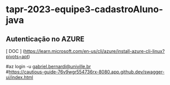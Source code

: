 # tapr-2023-equipe3-cadastroAluno-java

## Autenticação no AZURE

[ DOC ] (https://learn.microsoft.com/en-us/cli/azure/install-azure-cli-linux?pivots=apt)

#az login -u gabriel.bernardi@univille.br
<br>
#https://cautious-guide-76v9wgr554736rx-8080.app.github.dev/swagger-ui/index.html
